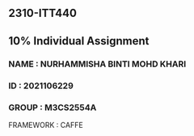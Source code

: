 ## 2310-ITT440
## 10% Individual Assignment
### NAME : NURHAMMISHA BINTI MOHD KHARI
### ID : 2021106229
### GROUP : M3CS2554A
FRAMEWORK : CAFFE

